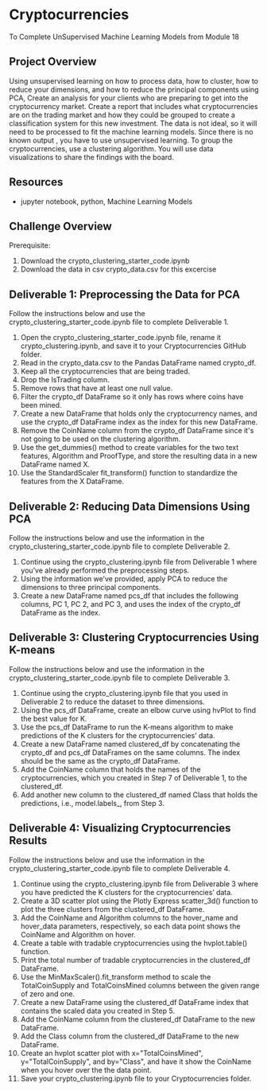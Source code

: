 # Cryptocurrencies
To Complete UnSupervised Machine Learning Models from Module 18

## Project Overview
Using unsupervised learning on how to process data, how to cluster, how to reduce your dimensions, and how to reduce the principal components using PCA, 
Create an analysis for your clients who are preparing to get into the cryptocurrency market. Create a report that includes what cryptocurrencies are on the trading market and how they could be grouped to create a classification system for this new investment. The data is not ideal, so it will need to be processed to fit the machine learning models. Since there is no known output , you have to use unsupervised learning. To group the cryptocurrencies, use a clustering algorithm. You  will use data visualizations to share the findings with the board.


## Resources
- jupyter notebook, python, Machine Learning Models 

## Challenge Overview
Prerequisite:
1.  Download the crypto_clustering_starter_code.ipynb 
2.  Download the data in csv crypto_data.csv for this excercise 


## Deliverable 1:  Preprocessing the Data for PCA

Follow the instructions below and use the crypto_clustering_starter_code.ipynb file to complete Deliverable 1.

1.  Open the crypto_clustering_starter_code.ipynb file, rename it crypto_clustering.ipynb, and save it to your Cryptocurrencies GitHub folder.
2.  Read in the crypto_data.csv to the Pandas DataFrame named crypto_df.
3.  Keep all the cryptocurrencies that are being traded.
4.  Drop the IsTrading column.
5.  Remove rows that have at least one null value.
6.  Filter the crypto_df DataFrame so it only has rows where coins have been mined.
7.  Create a new DataFrame that holds only the cryptocurrency names, and use the crypto_df DataFrame index as the index for this new DataFrame.
8.  Remove the CoinName column from the crypto_df DataFrame since it's not going to be used on the clustering algorithm.
9.  Use the get_dummies() method to create variables for the two text features, Algorithm and ProofType, and store the resulting data in a new DataFrame named X.
10. Use the StandardScaler fit_transform() function to standardize the features from the X DataFrame.

## Deliverable 2:  Reducing Data Dimensions Using PCA 

Follow the instructions below and use the information in the crypto_clustering_starter_code.ipynb file to complete Deliverable 2.

1.  Continue using the crypto_clustering.ipynb file from Deliverable 1 where you’ve already performed the preprocessing steps.
2.  Using the information we’ve provided, apply PCA to reduce the dimensions to three principal components.
3.  Create a new DataFrame named pcs_df that includes the following columns, PC 1, PC 2, and PC 3, and uses the index of the crypto_df DataFrame as the index.

## Deliverable 3:  Clustering Cryptocurrencies Using K-means

Follow the instructions below and use the information in the crypto_clustering_starter_code.ipynb file to complete Deliverable 3.

1.  Continue using the crypto_clustering.ipynb file that you used in Deliverable 2 to reduce the dataset to three dimensions.
2.  Using the pcs_df DataFrame, create an elbow curve using hvPlot to find the best value for K.
3.  Use the pcs_df DataFrame to run the K-means algorithm to make predictions of the K clusters for the cryptocurrencies’ data.
4.  Create a new DataFrame named clustered_df by concatenating the crypto_df and pcs_df DataFrames on the same columns. The index should be the same as the 
    crypto_df DataFrame.
5.  Add the CoinName column that holds the names of the cryptocurrencies, which you created in Step 7 of Deliverable 1, to the clustered_df.
6.  Add another new column to the clustered_df named Class that holds the predictions, i.e., model.labels_, from Step 3.

## Deliverable 4:  Visualizing Cryptocurrencies Results 

Follow the instructions below and use the information in the crypto_clustering_starter_code.ipynb file to complete Deliverable 4.

1.  Continue using the crypto_clustering.ipynb file from Deliverable 3 where you have predicted the K clusters for the cryptocurrencies’ data.
2.  Create a 3D scatter plot using the Plotly Express scatter_3d() function to plot the three clusters from the clustered_df DataFrame.
3.  Add the CoinName and Algorithm columns to the hover_name and hover_data parameters, respectively, so each data point shows the CoinName and Algorithm on hover.
4.  Create a table with tradable cryptocurrencies using the hvplot.table() function.
5.  Print the total number of tradable cryptocurrencies in the clustered_df DataFrame.
6.  Use the MinMaxScaler().fit_transform method to scale the TotalCoinSupply and TotalCoinsMined columns between the given range of zero and one.
7.  Create a new DataFrame using the clustered_df DataFrame index that contains the scaled data you created in Step 5.
8.  Add the CoinName column from the clustered_df DataFrame to the new DataFrame.
9.  Add the Class column from the clustered_df DataFrame to the new DataFrame.
10. Create an hvplot scatter plot with x="TotalCoinsMined", y="TotalCoinSupply", and by="Class", and have it show the CoinName when you hover over the the data 
    point.
11. Save your crypto_clustering.ipynb file to your Cryptocurrencies folder.
